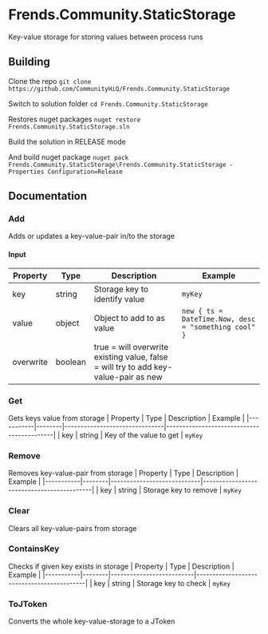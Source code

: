 # Frends.Community.StaticStorage
Key-value storage for storing values between process runs

## Building

Clone the repo
`git clone https://github.com/CommunityHiQ/Frends.Community.StaticStorage`

Switch to solution folder
`cd Frends.Community.StaticStorage`

Restores nuget packages
`nuget restore Frends.Community.StaticStorage.sln`

Build the solution in RELEASE mode

And build nuget package
`nuget pack Frends.Community.StaticStorage\Frends.Community.StaticStorage -Properties Configuration=Release`

## Documentation

### Add
Adds or updates a key-value-pair in/to the storage
#### Input 
| Property  | Type   | Description                         | Example                                   |
|-----------|--------|-------------------------------------|-------------------------------------------|
| key       | string | Storage key to identify value       | `myKey` 
| value     | object | Object to add to as value           | `new { ts = DateTime.Now, desc = "something cool" }`
| overwrite | boolean| true = will overwrite existing value, false = will try to add key-value-pair as new |

### Get
Gets keys value from storage
| Property  | Type   | Description                   | Example                                   |
|-----------|--------|-------------------------------|-------------------------------------------|
| key       | string | Key of the value to get       | `myKey` 

### Remove
Removes key-value-pair from storage
| Property  | Type   | Description                | Example                                   |
|-----------|--------|----------------------------|-------------------------------------------|
| key       | string | Storage key to remove      | `myKey` 

### Clear
Clears all key-value-pairs from storage

### ContainsKey
Checks if given key exists in storage
| Property  | Type   | Description              | Example                                   |
|-----------|--------|--------------------------|-------------------------------------------|
| key       | string | Storage key to check     | `myKey` 

### ToJToken
Converts the whole key-value-storage to a JToken
